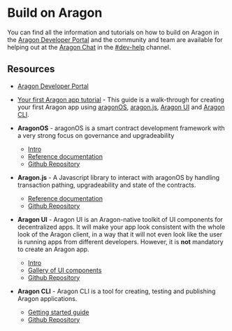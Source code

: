 # Build on Aragon
You can find all the information and tutorials on how to build on Aragon in the [Aragon Developer Portal](https://hack.aragon.org) and the community and team are available for helping out at the [Aragon Chat](https://aragon.chat) in the [#dev-help](https://aragon.chat/channel/dev-help) channel.

## Resources
- [Aragon Developer Portal](https://hack.aragon.org/)

- [Your first Aragon app tutorial](https://hack.aragon.org/docs/tutorial.html) - This guide is a walk-through for creating your first Aragon app using [aragonOS](https://hack.aragon.org/docs/aragonos-intro.html), [aragon.js](https://hack.aragon.org/docs/aragonjs-ref.html), [Aragon UI](https://hack.aragon.org/docs/aragonui-intro.html) and [Aragon CLI](https://hack.aragon.org/docs/cli-usage.html).

- **AragonOS** - aragonOS is a smart contract development framework with a very strong focus on governance and upgradeability
    - [Intro](https://hack.aragon.org/docs/aragonos-intro.html) 
    - [Reference documentation](https://hack.aragon.org/docs/aragonos-ref.html)
    - [Github Repository](https://github.com/aragon/aragonos)

- **Aragon.js** - A Javascript library to interact with aragonOS by handling transaction pathing, upgradeability and state of the contracts.
    - [Reference documentation](https://hack.aragon.org/docs/aragonjs-ref.html)
    - [Github Repository](https://github.com/aragon/aragon.js)

- **Aragon UI** - Aragon UI is an Aragon-native toolkit of UI components for decentralized apps. It will make your app look consistent with the whole look of the Aragon client, in a way that it will not even look like the user is running apps from different developers. However, it is **not** mandatory to create an Aragon app.
    - [Intro](https://hack.aragon.org/docs/aragonui-intro.html)
    - [Gallery of UI components](https://ui.aragon.org/)
    - [Github Repository](https://github.com/aragon/aragon-ui)

- **Aragon CLI** - Aragon CLI is a tool for creating, testing and publishing Aragon applications.
    - [Getting started guide](https://hack.aragon.org/docs/cli-usage.html)
    - [Github Repository](https://github.com/aragon/aragon-cli)
